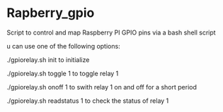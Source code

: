 # Rapberry_gpio
Script to control and map Raspberry PI GPIO pins via a bash shell script

u can use one of the following options:

./gpiorelay.sh init to initialize

./gpiorelay.sh toggle 1 to toggle relay 1

./gpiorelay.sh onoff 1 to swith relay 1 on and off for a short period

./gpiorelay.sh readstatus 1 to check the status of relay 1

